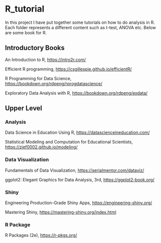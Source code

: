 # R_tutorial
In this project I have put together some tutorials on how to do analysis in R. Each folder represents a different content such as t-test, ANOVA etc. Below are some book for R.

## Introductory Books
An Introduction to R, https://intro2r.com/

Efficient R programming, https://csgillespie.github.io/efficientR/

R Programming for Data Science, https://bookdown.org/rdpeng/rprogdatascience/

Exploratory Data Analysis with R, https://bookdown.org/rdpeng/exdata/

## Upper Level
### Analysis
Data Science in Education Using R, https://datascienceineducation.com/

Statistical Modeling and Computation for Educational Scientists, https://zief0002.github.io/modeling/

### Data Visualization
Fundamentals of Data Visualization, https://serialmentor.com/dataviz/

ggplot2: Elegant Graphics for Data Analysis, 3rd, https://ggplot2-book.org/

### Shiny
Engineering Production-Grade Shiny Apps, https://engineering-shiny.org/

Mastering Shiny, https://mastering-shiny.org/index.html

### R Package
R Packages (2e), https://r-pkgs.org/



